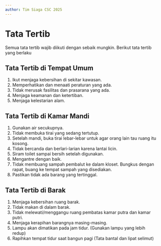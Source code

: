```yaml
---
author: Tim Siaga CSC 2025
---
```


# Tata Tertib
Semua tata tertib wajib diikuti dengan sebaik mungkin. Berikut tata tertib yang berlaku

## Tata Tertib di Tempat Umum
1. Ikut menjaga kebersihan di sekitar kawasan.
1. Memperhatikan dan menaati peraturan yang ada.
1. Tidak merusak fasilitas dan prasarana yang ada.
1. Menjaga keamanan dan ketertiban.
1. Menjaga kelestarian alam.

## Tata Tertib di Kamar Mandi
1. Gunakan air secukupnya.
1. Tidak membuka tirai yang sedang tertutup.
1. Setelah mandi, buka tirai lebar-lebar untuk agar orang lain tau ruang itu kosong.
1. Tidak bercanda dan berlari-larian karena lantai licin.
1. Siram toilet sampai bersih setelah digunakan.
1. Mengantre dengan baik.
1. Tidak membuang sampah pembalut ke dalam kloset. Bungkus dengan rapat, buang ke tempat sampah yang disediakan.
1. Pastikan tidak ada barang yang tertinggal.

## Tata Tertib di Barak
1. Menjaga kebersihan ruang barak.
1. Tidak makan di dalam barak.
1. Tidak melewati/menggangu ruang pembatas kamar putra dan kamar putri.
1. Menjaga kerapihan barangnya masing-masing.
1. Lampu akan dimatikan pada jam tidur. (Gunakan lampu yang lebih redup)
1. Rapihkan tempat tidur saat bangun pagi (Tata bantal dan lipat selimut)
